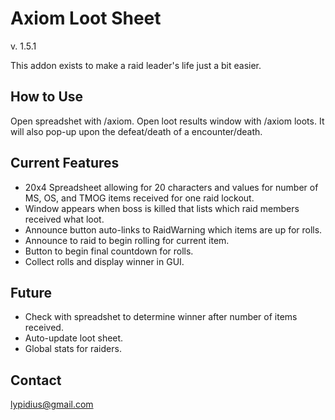 # Axiom Loot Sheet
v. 1.5.1

This addon exists to make a raid leader's life just a bit easier.

## How to Use
Open spreadshet with /axiom.
Open loot results window with /axiom loots. It will also pop-up upon the defeat/death of a encounter/death.

## Current Features
* 20x4 Spreadsheet allowing for 20 characters and values for number of MS, OS, and TMOG items received for one raid lockout.
* Window appears when boss is killed that lists which raid members received what loot.
* Announce button auto-links to RaidWarning which items are up for rolls.
* Announce to raid to begin rolling for current item.
* Button to begin final countdown for rolls.
* Collect rolls and display winner in GUI.

## Future
* Check with spreadshet to determine winner after number of items received.
* Auto-update loot sheet.
* Global stats for <Axiom> raiders.

## Contact
lypidius@gmail.com